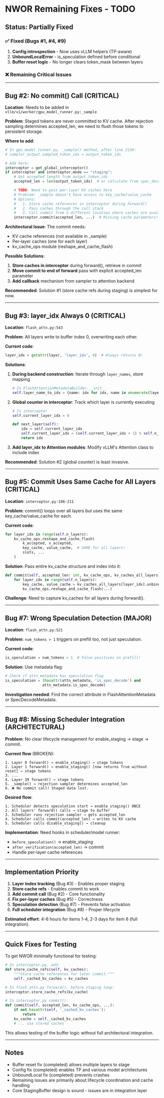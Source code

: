 # NWOR Remaining Fixes - TODO

## Status: Partially Fixed

### ✅ Fixed (Bugs #1, #4, #9)
1. **Config introspection** - Now uses vLLM helpers (TP-aware)
2. **UnboundLocalError** - is_speculation defined before conditional
3. **Buffer reset logic** - No longer clears token_mask between layers

### ❌ Remaining Critical Issues

---

## Bug #2: No commit() Call (CRITICAL)

**Location**: Needs to be added in `vllm/v1/worker/gpu_model_runner.py:_sample`

**Problem**: Staged tokens are never committed to KV cache. After rejection sampling determines accepted_len, we need to flush those tokens to persistent storage.

**Where to add**:
```python
# In gpu_model_runner.py, _sample() method, after line 2130:
# sampler_output.sampled_token_ids = output_token_ids

# Add here:
interceptor = get_global_interceptor()
if interceptor and interceptor.mode == "staging":
    # Get accepted length from output_token_ids
    accepted_len = len(output_token_ids)  # or calculate from spec_decode_metadata

    # TODO: Need to pass per-layer KV caches here
    # Problem: _sample doesn't have access to key_cache/value_cache
    # Options:
    #   1. Store cache references in interceptor during forward()
    #   2. Pass caches through the call stack
    #   3. Call commit from a different location where caches are available
    interceptor.commit(accepted_len, ...)  # Missing cache parameters!
```

**Architectural Issue**: The commit needs:
- KV cache references (not available in _sample)
- Per-layer caches (one for each layer)
- kv_cache_ops module (reshape_and_cache_flash)

**Possible Solutions**:
1. **Store caches in interceptor** during forward(), retrieve in commit
2. **Move commit to end of forward** pass with explicit accepted_len parameter
3. **Add callback** mechanism from sampler to attention backend

**Recommended**: Solution #1 (store cache refs during staging) is simplest for now.

---

## Bug #3: layer_idx Always 0 (CRITICAL)

**Location**: `flash_attn.py:543`

**Problem**: All layers write to buffer index 0, overwriting each other.

**Current code**:
```python
layer_idx = getattr(layer, 'layer_idx', 0)  # Always returns 0!
```

**Solutions**:
1. **During backend construction**: Iterate through `layer_names`, store mapping
   ```python
   # In FlashAttentionMetadataBuilder.__init__
   self.layer_name_to_idx = {name: idx for idx, name in enumerate(layer_names)}
   ```

2. **Global counter in interceptor**: Track which layer is currently executing
   ```python
   # In interceptor
   self.current_layer_idx = 0

   def next_layer(self):
       idx = self.current_layer_idx
       self.current_layer_idx = (self.current_layer_idx + 1) % self.n_layers
       return idx
   ```

3. **Add layer_idx to Attention modules**: Modify vLLM's Attention class to include index

**Recommended**: Solution #2 (global counter) is least invasive.

---

## Bug #5: Commit Uses Same Cache for All Layers (CRITICAL)

**Location**: `interceptor.py:196-211`

**Problem**: commit() loops over all layers but uses the same key_cache/value_cache for each.

**Current code**:
```python
for layer_idx in range(self.n_layers):
    kv_cache_ops.reshape_and_cache_flash(
        k_accepted, v_accepted,
        key_cache, value_cache,  # SAME for all layers!
        slots, ...
    )
```

**Solution**: Pass entire kv_cache structure and index into it:
```python
def commit(self, accepted_len: int, kv_cache_ops, kv_caches_all_layers, ...):
    for layer_idx in range(self.n_layers):
        key_cache, value_cache = kv_caches_all_layers[layer_idx].unbind(0)
        kv_cache_ops.reshape_and_cache_flash(...)
```

**Challenge**: Need to capture kv_caches for all layers during forward().

---

## Bug #7: Wrong Speculation Detection (MAJOR)

**Location**: `flash_attn.py:521`

**Problem**: `num_tokens > 1` triggers on prefill too, not just speculation.

**Current code**:
```python
is_speculation = num_tokens > 1  # False positives on prefill!
```

**Solution**: Use metadata flag:
```python
# Check if attn_metadata has speculation flag
is_speculation = (hasattr(attn_metadata, 'is_spec_decode') and
                 attn_metadata.is_spec_decode)
```

**Investigation needed**: Find the correct attribute in FlashAttentionMetadata or SpecDecodeMetadata.

---

## Bug #8: Missing Scheduler Integration (ARCHITECTURAL)

**Problem**: No clear lifecycle management for enable_staging → stage → commit.

**Current flow** (BROKEN):
```
1. Layer 0 forward() → enable_staging() → stage tokens
2. Layer 1 forward() → enable_staging() [now returns True without reset] → stage tokens
3. ...
4. Layer 39 forward() → stage tokens
5. _sample() → rejection sampler determines accepted_len
6. ❌ No commit call! Staged data lost.
```

**Desired flow**:
```
1. Scheduler detects speculation start → enable_staging() ONCE
2. All layers' forward() calls → stage to buffer
3. Scheduler runs rejection sampler → gets accepted_len
4. Scheduler calls commit(accepted_len) → writes to KV cache
5. Scheduler calls disable_staging() → cleanup
```

**Implementation**:
Need hooks in scheduler/model runner:
- `before_speculation()` → enable_staging
- `after_verification(accepted_len)` → commit
- Handle per-layer cache references

---

## Implementation Priority

1. **Layer index tracking** (Bug #3) - Enables proper staging
2. **Store cache refs** - Enables commit to work
3. **Add commit call** (Bug #2) - Core functionality
4. **Fix per-layer caches** (Bug #5) - Correctness
5. **Speculation detection** (Bug #7) - Prevents false activation
6. **Full scheduler integration** (Bug #8) - Proper lifecycle

**Estimated effort**: 4-6 hours for items 1-4, 2-3 days for item 6 (full integration).

---

## Quick Fixes for Testing

To get NWOR minimally functional for testing:

```python
# In interceptor.py, add:
def store_cache_refs(self, kv_caches):
    """Store cache references for later commit."""
    self._cached_kv_caches = kv_caches

# In flash_attn.py forward(), before staging loop:
interceptor.store_cache_refs(kv_cache)

# In interceptor.py commit():
def commit(self, accepted_len, kv_cache_ops, ...):
    if not hasattr(self, '_cached_kv_caches'):
        return
    kv_cache = self._cached_kv_caches
    # ... use stored caches
```

This allows testing of the buffer logic without full architectural integration.

---

## Notes

- Buffer reset fix (completed) allows multiple layers to stage
- Config fix (completed) enables TP and various model architectures
- UnboundLocal fix (completed) prevents crashes
- Remaining issues are primarily about lifecycle coordination and cache handling
- Core StagingBuffer design is sound - issues are in integration layer